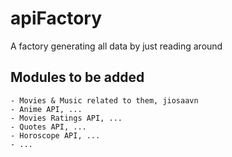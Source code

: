 # apiFactory
A factory generating all data by just reading around

## Modules to be added
	- Movies & Music related to them, jiosaavn
	- Anime API, ...
	- Movies Ratings API, ...
	- Quotes API, ...
	- Horoscope API, ...
	- ...
